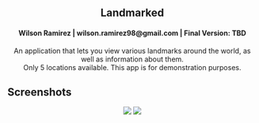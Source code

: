 <a name="readme-top"></a>
  
<!-- PROJECT SHIELDS -->
<div>
<h2 align="center">Landmarked</h2>
<h4 align="center">Wilson Ramirez | wilson.ramirez98@gmail.com | Final Version: TBD</h4>
</div>
  <p align="center">
    An application that lets you view various landmarks around the world, as well as information about them.</br>
    Only 5 locations available. This app is for demonstration purposes.
</p>

## Screenshots
<p align="center">
  <img src="https://github.com/Xander180/Landmarked/assets/67243244/bf361321-e70f-450b-b849-7e6ddb7e7b06">
  <img src="https://github.com/Xander180/Landmarked/assets/67243244/59af48bd-f5b8-4107-b316-84b02976dc79">
</p>
